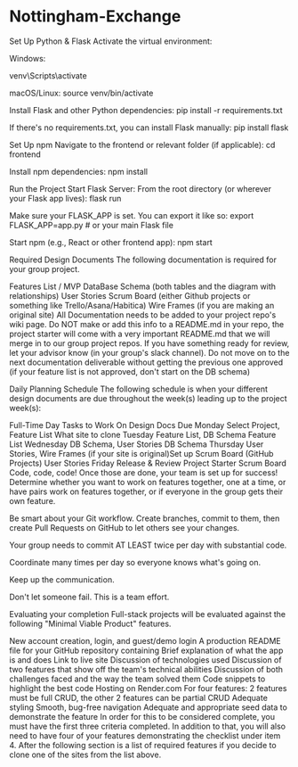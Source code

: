 # Nottingham-Exchange

 Set Up Python & Flask
 Activate the virtual environment:

Windows:

venv\Scripts\activate

macOS/Linux:
source venv/bin/activate


Install Flask and other Python dependencies:
pip install -r requirements.txt


If there's no requirements.txt, you can install Flask manually:
pip install flask


Set Up npm
Navigate to the frontend or relevant folder (if applicable):
cd frontend


Install npm dependencies:
npm install

Run the Project
Start Flask Server:
From the root directory (or wherever your Flask app lives):
flask run

Make sure your FLASK_APP is set. You can export it like so:
export FLASK_APP=app.py  # or your main Flask file

Start npm (e.g., React or other frontend app):
npm start


Required Design Documents
The following documentation is required for your group project.

Features List / MVP
DataBase Schema (both tables and the diagram with relationships)
User Stories
Scrum Board (either Github projects or something like Trello/Asana/Habitica)
Wire Frames (if you are making an original site)
All Documentation needs to be added to your project repo's wiki page. Do NOT make or add this info to a README.md in your repo, the project starter will come with a very important README.md that we will merge in to our group project repos. If you have something ready for review, let your advisor know (in your group's slack channel). Do not move on to the next documentation deliverable without getting the previous one approved (if your feature list is not approved, don't start on the DB schema)

Daily Planning Schedule
The following schedule is when your different design documents are due throughout the week(s) leading up to the project week(s):

Full-Time
Day	Tasks to Work On	Design Docs Due
Monday	Select Project, Feature List	What site to clone
Tuesday	Feature List, DB Schema	Feature List
Wednesday	DB Schema, User Stories	DB Schema
Thursday	User Stories, Wire Frames (if your site is original)Set up Scrum Board (GitHub Projects)	User Stories
Friday	Release & Review Project Starter	Scrum Board
Code, code, code!
Once those are done, your team is set up for success! Determine whether you want to work on features together, one at a time, or have pairs work on features together, or if everyone in the group gets their own feature.

Be smart about your Git workflow. Create branches, commit to them, then create Pull Requests on GitHub to let others see your changes.

Your group needs to commit AT LEAST twice per day with substantial code.

Coordinate many times per day so everyone knows what's going on.

Keep up the communication.

Don't let someone fail. This is a team effort.

Evaluating your completion
Full-stack projects will be evaluated against the following "Minimal Viable Product" features.

New account creation, login, and guest/demo login
A production README file for your GitHub repository containing
Brief explanation of what the app is and does
Link to live site
Discussion of technologies used
Discussion of two features that show off the team's technical abilities
Discussion of both challenges faced and the way the team solved them
Code snippets to highlight the best code
Hosting on Render.com
For four features:
2 features must be full CRUD, the other 2 features can be partial CRUD
Adequate styling
Smooth, bug-free navigation
Adequate and appropriate seed data to demonstrate the feature
In order for this to be considered complete, you must have the first three criteria completed. In addition to that, you will also need to have four of your features demonstrating the checklist under item 4. After the following section is a list of required features if you decide to clone one of the sites from the list above.



